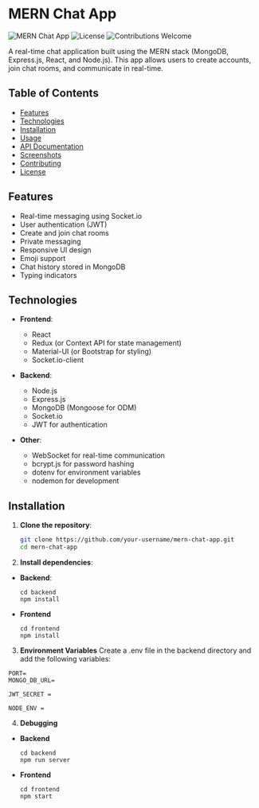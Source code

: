 # MERN Chat App

![MERN Chat App](https://img.shields.io/badge/MERN-Stack-blue)
![License](https://img.shields.io/badge/license-MIT-green)
![Contributions Welcome](https://img.shields.io/badge/contributions-welcome-orange)

A real-time chat application built using the MERN stack (MongoDB, Express.js, React, and Node.js). This app allows users to create accounts, join chat rooms, and communicate in real-time.

## Table of Contents

- [Features](#features)
- [Technologies](#technologies)
- [Installation](#installation)
- [Usage](#usage)
- [API Documentation](#api-documentation)
- [Screenshots](#screenshots)
- [Contributing](#contributing)
- [License](#license)

## Features

- Real-time messaging using Socket.io
- User authentication (JWT)
- Create and join chat rooms
- Private messaging
- Responsive UI design
- Emoji support
- Chat history stored in MongoDB
- Typing indicators

## Technologies

- **Frontend**:

  - React
  - Redux (or Context API for state management)
  - Material-UI (or Bootstrap for styling)
  - Socket.io-client

- **Backend**:

  - Node.js
  - Express.js
  - MongoDB (Mongoose for ODM)
  - Socket.io
  - JWT for authentication

- **Other**:
  - WebSocket for real-time communication
  - bcrypt.js for password hashing
  - dotenv for environment variables
  - nodemon for development

## Installation

1. **Clone the repository**:

   ```bash
   git clone https://github.com/your-username/mern-chat-app.git
   cd mern-chat-app
   ```

2. **Install dependencies**:

- **Backend**:

  ```
  cd backend
  npm install
  ```

- **Frontend**
  ```
  cd frontend
  npm install
  ```

3. **Environment Variables**
   Create a .env file in the backend directory and add the following variables:

```
PORT=
MONGO_DB_URL=

JWT_SECRET =

NODE_ENV =
```

4. **Debugging**

- **Backend**

  ```
  cd backend
  npm run server
  ```

- **Frontend**

  ```
  cd frontend
  npm start
  ```
